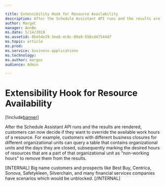 ```yaml
---

title: Extensibility Hook for Resource Availability
description: After the Schedule Assistant API runs and the results are rendered, customers can now decide if they want to override the available work hours of a resource.
author: MargoC
manager: AnnBe
ms.date: 5/14/2018
ms.assetid: 0be54e29-3ee8-4c8c-89a9-558cd47544d7
ms.topic: article
ms.prod: 
ms.service: business-applications
ms.technology: 
ms.author: margoc
audience: Admin

---
```

#  Extensibility Hook for Resource Availability


[!include[banner](../../../../includes/banner.md)]

After the Schedule Assistant API runs and the results are rendered, customers
can now decide if they want to override the available work hours of a resource.
For example, customers with different business closures for different
organizational units can query a table that contains organizational units and
the days they are closed, subsequently marking the desired hours of resources
that are a part of that organizational unit as “non-working hours” to remove
them from the results.

[INTERNAL] Big name customers and prospects like Best Buy, Centrica, Sonova,
Safetykleen, Silverchain, and many financial services companies have scenarios
which would be unblocked. [/INTERNAL]
